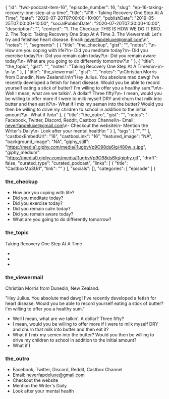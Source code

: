 {
	"id": "twd-podcast-item-16",
	"episode_number": 16,
	"slug": "ep-16-taking-recovery-one-step-at-a-time",
	"title": "#16 - Taking Recovery One Step At A Time",
	"date": "2020-07-20T07:00:00+10:00",
	"publishDate": "2019-05-25T07:00:00+10:00",
	"socialPublishDate": "2020-07-20T07:30:00+10:00",
	"description": "",
	"content": "1. The Checkup: THIS IS HOW WE DO IT BRO. 2. The Topic: Taking Recovery One Step At A Time 3. The Viewermail: Let's try and fetishise heart disease. Email: neverfapdeluxe@gmail.com\n",
	"notes": "",
	"segments": [
		{
			"title": "the_checkup",
			"gist": "",
			"notes": "\n- How are you coping with life?\n- Did you meditate today?\n- Did you exercise today?\n- Did you remain calm today?\n- Did you remain aware today?\n- What are you going to do differently tomorrow?\n      "
		},
		{
			"title": "the_topic",
			"gist": "",
			"notes": "Taking Recovery One Step At A Time\n\n-\n-\n-\n      "
		},
		{
			"title": "the_viewermail",
			"gist": "",
			"notes": "\nChristian Morris from Dunedin, New Zealand.\n\n\"Hey Julius. You absolute mad dawg! I've recently developed a fetish for heart disease. Would you be able to record yourself eating a stick of butter? I'm willing to offer you a healthy sum.\"\n\n- Well I mean, what are we talkin'. A dollar? Three fifty?\n- I mean, would you be willing to offer more if I were to milk myself DRY and churn that milk into butter and then eat it?\n- What if I mix my semen into the butter? Would you then be willing to drive my children to school in addition to the initial amount?\n- What if I\n\n"
		},
		{
			"title": "the_outro",
			"gist": "",
			"notes": "- Facebook, Twitter, Discord, Reddit, Castbox Channel\n- Email: neverfapdeluxe@gmail.com\n- Checkout the website\n- Mention the Writer's Daily\n- Look after your mental health\n      "
		}
	],
	"tags": [
		"",
		""
	],
	"castboxEmbedUrl": "16",
	"castboxLink": "16",
	"featured_image": "NA",
	"background_image": "NA",
	"giphy_still": "https://media1.giphy.com/media/l1ugbvVp9O98ds6Ig/480w_s.jpg",
	"giphy_medium": "https://media0.giphy.com/media/l1ugbvVp9O98ds6Ig/giphy.gif",
	"draft": false,
	"curated_type": "curated_podcast",
	"links": [
		{
			"title": "CastboxMp3Url",
			"link": ""
		}
	],
	"socials": [],
	"categories": [
		"episode"
	]
}

### the_checkup


- How are you coping with life?
- Did you meditate today?
- Did you exercise today?
- Did you remain calm today?
- Did you remain aware today?
- What are you going to do differently tomorrow?
      
### the_topic

Taking Recovery One Step At A Time

-
-
-
      
### the_viewermail


Christian Morris from Dunedin, New Zealand.

"Hey Julius. You absolute mad dawg! I've recently developed a fetish for heart disease. Would you be able to record yourself eating a stick of butter? I'm willing to offer you a healthy sum."

- Well I mean, what are we talkin'. A dollar? Three fifty?
- I mean, would you be willing to offer more if I were to milk myself DRY and churn that milk into butter and then eat it?
- What if I mix my semen into the butter? Would you then be willing to drive my children to school in addition to the initial amount?
- What if I


### the_outro

- Facebook, Twitter, Discord, Reddit, Castbox Channel
- Email: neverfapdeluxe@gmail.com
- Checkout the website
- Mention the Writer's Daily
- Look after your mental health
      
